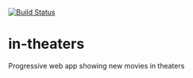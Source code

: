 [![Build Status](https://travis-ci.org/jsynowiec/in-theaters.svg?branch=master)](https://travis-ci.org/jsynowiec/in-theaters)


# in-theaters
Progressive web app showing new movies in theaters
